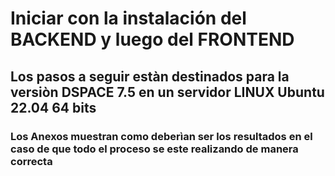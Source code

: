 # Iniciar con la instalación del BACKEND y luego del FRONTEND
## Los pasos a seguir estàn destinados para la versiòn DSPACE 7.5 en un servidor LINUX Ubuntu 22.04 64 bits
### Los Anexos muestran como deberìan ser los resultados en el caso de que todo el proceso se este realizando de manera correcta
